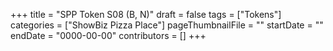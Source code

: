 +++
title = "SPP Token S08 (B, N)"
draft = false
tags = ["Tokens"]
categories = ["ShowBiz Pizza Place"]
pageThumbnailFile = ""
startDate = ""
endDate = "0000-00-00"
contributors = []
+++

